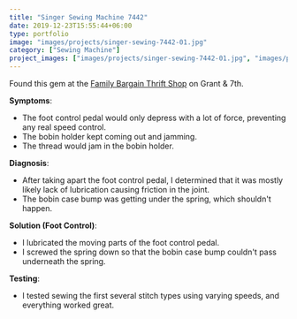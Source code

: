 ```yaml
---
title: "Singer Sewing Machine 7442"
date: 2019-12-23T15:55:44+06:00
type: portfolio
image: "images/projects/singer-sewing-7442-01.jpg"
category: ["Sewing Machine"]
project_images: ["images/projects/singer-sewing-7442-01.jpg", "images/projects/singer-sewing-7442-02.jpg", "images/projects/singer-sewing-7442-03.jpg", "images/projects/singer-sewing-7442-04.jpg", "images/projects/singer-sewing-7442-05.jpg", "images/projects/singer-sewing-7442-06.jpg", "images/projects/singer-sewing-7442-07.jpg", "images/projects/singer-sewing-7442-08.jpg", "images/projects/singer-sewing-7442-09.jpg"]
---
```


Found this gem at the [Family Bargain Thrift Shop](https://kovrigcarina.wixsite.com/familybargain) on Grant & 7th.

**Symptoms**:
- The foot control pedal would only depress with a lot of force, preventing any real speed control.
- The bobin holder kept coming out and jamming.
- The thread would jam in the bobin holder.

**Diagnosis**:
- After taking apart the foot control pedal, I determined that it was mostly likely lack of lubrication causing friction in the joint.
- The bobin case bump was getting under the spring, which shouldn't happen.

**Solution (Foot Control)**:
- I lubricated the moving parts of the foot control pedal.
- I screwed the spring down so that the bobin case bump couldn't pass underneath the spring.

**Testing**:
- I tested sewing the first several stitch types using varying speeds, and everything worked great.